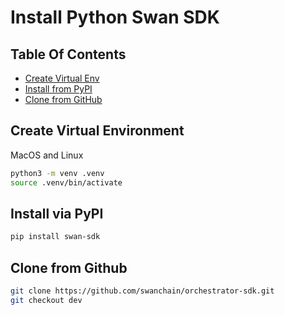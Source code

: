 # Install Python Swan SDK

## Table Of Contents
- [Create Virtual Env](#create-virtual-environment)
- [Install from PyPI](#install-python-swan-sdk)
- [Clone from GitHub](#clone-from-github)


## Create Virtual Environment

MacOS and Linux
```bash
python3 -m venv .venv
source .venv/bin/activate
```

## Install via PyPI
```bash
pip install swan-sdk
```

## Clone from Github
```bash
git clone https://github.com/swanchain/orchestrator-sdk.git
git checkout dev
```

